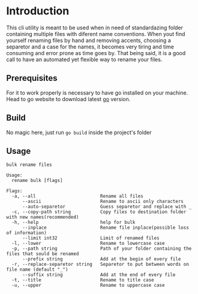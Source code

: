 # Introduction
This cli utility is meant to be used when in need of standardazing folder containing multiple files with diferent name conventions. When yout find yourself renaming files by hand and removing accents, choosing a separetor and a case for the names, it becomes very tiring and time consuming and error prone as time goes by. That being said, it is a good call to have an automated yet flexible way to rename your files.
## Prerequisites

For it to work properly is necessary to have go installed on your machine. Head to go website to download latest [go](https://go.dev/dl) version.

## Build

No magic here, just run `go build` inside the project's folder

## Usage

```
bulk rename files

Usage:
  rename bulk [flags]

Flags:
  -a, --all                        Rename all files
      --ascii                      Rename to ascii only characters
      --auto-separetor             Guess separetor and replace with _
  -c, --copy-path string           Copy files to destination folder with new names(recommended)
  -h, --help                       help for bulk
      --inplace                    Rename file inplace(possible loss of information)
      --limit int32                Limit of renamed files
  -l, --lower                      Rename to lowercase case
  -p, --path string                Path of your folder containing the files that sould be renamed
      --prefix string              Add at the begin of every file
  -r, --replace-separetor string   Separetor to put between words on file name (default "_")
      --suffix string              Add at the end of every file
  -t, --title                      Rename to title case
  -u, --upper                      Rename to uppercase case
```